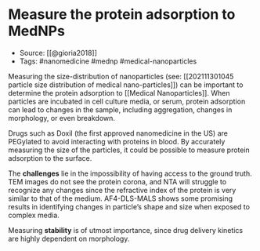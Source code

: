 # Measure the protein adsorption to MedNPs

- Source: [[@gioria2018]]
- Tags: #nanomedicine #mednp #medical-nanoparticles

Measuring the size-distribution of nanoparticles (see: [[202111301045 particle size distribution of medical nano-particles]]) can be important to determine the protein adsorption to [[Medical Nanoparticles]]. When particles are incubated in cell culture media, or serum, protein adsorption can lead to changes in the sample, including aggregation, changes in morphology, or even breakdown. 

Drugs such as Doxil (the first approved nanomedicine in the US) are PEGylated to avoid interacting with proteins in blood. By accurately measuring the size of the particles, it could be possible to measure protein adsorption to the surface. 

The **challenges** lie in the impossibility of having access to the ground truth. TEM images do not see the protein corona, and NTA will struggle to recognize any changes since the refractive index of the protein is very similar to that of the medium. AF4-DLS-MALS shows some promising results in identifying changes in particle’s shape and size when exposed to complex media. 

Measuring **stability** is of utmost importance, since drug delivery kinetics are highly dependent on morphology. 